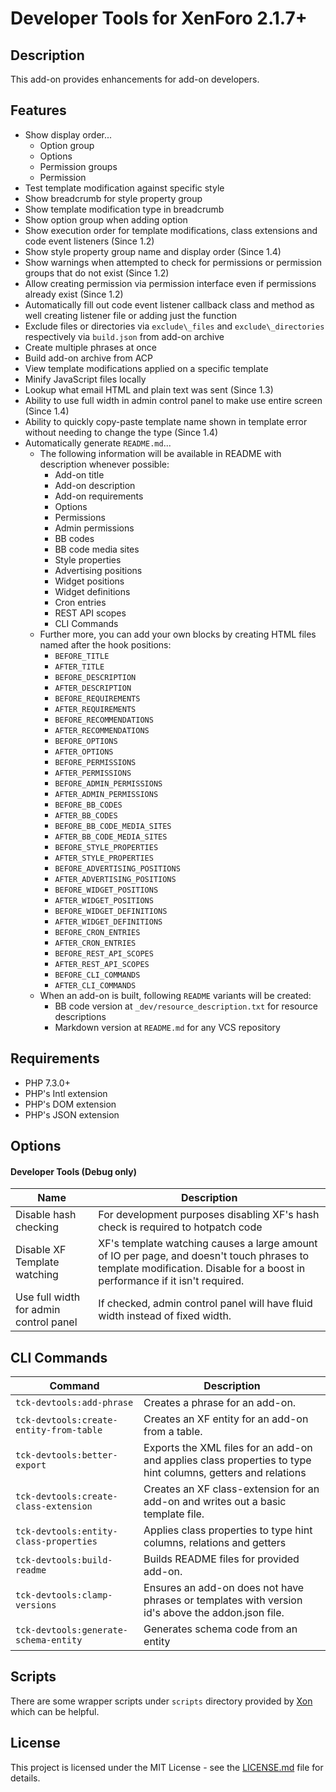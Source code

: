 Developer Tools for XenForo 2.1.7+
==================================

Description
-----------

This add-on provides enhancements for add-on developers.

Features
--------

- Show display order... 
    - Option group
    - Options
    - Permission groups
    - Permission
- Test template modification against specific style
- Show breadcrumb for style property group
- Show template modification type in breadcrumb
- Show option group when adding option
- Show execution order for template modifications, class extensions and code event listeners (Since 1.2)
- Show style property group name and display order (Since 1.4)
- Show warnings when attempted to check for permissions or permission groups that do not exist (Since 1.2)
- Allow creating permission via permission interface even if permissions already exist (Since 1.2)
- Automatically fill out code event listener callback class and method as well creating listener file or adding just the function
- Exclude files or directories via `exclude\_files` and `exclude\_directories` respectively via `build.json` from add-on archive
- Create multiple phrases at once
- Build add-on archive from ACP
- View template modifications applied on a specific template
- Minify JavaScript files locally
- Lookup what email HTML and plain text was sent (Since 1.3)
- Ability to use full width in admin control panel to make use entire screen (Since 1.4)
- Ability to quickly copy-paste template name shown in template error without needing to change the type (Since 1.4)
- Automatically generate `README.md`... 
    - The following information will be available in README with description whenever possible: 
        - Add-on title
        - Add-on description
        - Add-on requirements
        - Options
        - Permissions
        - Admin permissions
        - BB codes
        - BB code media sites
        - Style properties
        - Advertising positions
        - Widget positions
        - Widget definitions
        - Cron entries
        - REST API scopes
        - CLI Commands
    - Further more, you can add your own blocks by creating HTML files named after the hook positions: 
        - `BEFORE_TITLE`
        - `AFTER_TITLE`
        - `BEFORE_DESCRIPTION`
        - `AFTER_DESCRIPTION`
        - `BEFORE_REQUIREMENTS`
        - `AFTER_REQUIREMENTS`
        - `BEFORE_RECOMMENDATIONS`
        - `AFTER_RECOMMENDATIONS`
        - `BEFORE_OPTIONS`
        - `AFTER_OPTIONS`
        - `BEFORE_PERMISSIONS`
        - `AFTER_PERMISSIONS`
        - `BEFORE_ADMIN_PERMISSIONS`
        - `AFTER_ADMIN_PERMISSIONS`
        - `BEFORE_BB_CODES`
        - `AFTER_BB_CODES`
        - `BEFORE_BB_CODE_MEDIA_SITES`
        - `AFTER_BB_CODE_MEDIA_SITES`
        - `BEFORE_STYLE_PROPERTIES`
        - `AFTER_STYLE_PROPERTIES`
        - `BEFORE_ADVERTISING_POSITIONS`
        - `AFTER_ADVERTISING_POSITIONS`
        - `BEFORE_WIDGET_POSITIONS`
        - `AFTER_WIDGET_POSITIONS`
        - `BEFORE_WIDGET_DEFINITIONS`
        - `AFTER_WIDGET_DEFINITIONS`
        - `BEFORE_CRON_ENTRIES`
        - `AFTER_CRON_ENTRIES`
        - `BEFORE_REST_API_SCOPES`
        - `AFTER_REST_API_SCOPES`
        - `BEFORE_CLI_COMMANDS`
        - `AFTER_CLI_COMMANDS`
    - When an add-on is built, following `README` variants will be created: 
        - BB code version at `_dev/resource_description.txt` for resource descriptions
        - Markdown version at `README.md` for any VCS repository

Requirements
------------

- PHP 7.3.0+
- PHP's Intl extension
- PHP's DOM extension
- PHP's JSON extension

Options
-------

#### Developer Tools (Debug only)

| Name | Description |
|---|---|
| Disable hash checking | For development purposes disabling XF's hash check is required to hotpatch code |
| Disable XF Template watching | XF's template watching causes a large amount of IO per page, and doesn't touch phrases to template modification. Disable for a boost in performance if it isn't required. |
| Use full width for admin control panel | If checked, admin control panel will have fluid width instead of fixed width. |

CLI Commands
------------

| Command | Description |
|---|---|
| `tck-devtools:add-phrase` | Creates a phrase for an add-on. |
| `tck-devtools:create-entity-from-table` | Creates an XF entity for an add-on from a table. |
| `tck-devtools:better-export` | Exports the XML files for an add-on and applies class properties to type hint columns, getters and relations |
| `tck-devtools:create-class-extension` | Creates an XF class-extension for an add-on and writes out a basic template file. |
| `tck-devtools:entity-class-properties` | Applies class properties to type hint columns, relations and getters |
| `tck-devtools:build-readme` | Builds README files for provided add-on. |
| `tck-devtools:clamp-versions` | Ensures an add-on does not have phrases or templates with version id's above the addon.json file. |
| `tck-devtools:generate-schema-entity` | Generates schema code from an entity |

Scripts
-------

There are some wrapper scripts under `scripts` directory provided by [Xon](https://xenforo.com/community/members/xon.71874/) which can be helpful.

License
-------

This project is licensed under the MIT License - see the [LICENSE.md](https://github.com/ticktackk/DeveloperToolsForXF2/blob/master/LICENSE.md) file for details.